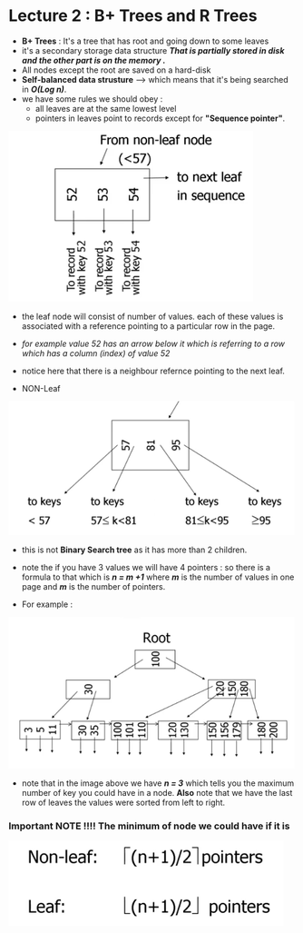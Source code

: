 # Lecture 2 : B+ Trees and R Trees
- __B+ Trees__ : It's a tree that has root and going down to some leaves 
- it's a secondary storage data structure ___That is partially stored in disk and the other part is on the memory .___
- All nodes except the root are saved on a hard-disk
- __Self-balanced data strusture__ --> which means that it's being searched in ___O(Log n)___.
- we have some rules we should obey :
  - all leaves are at the same lowest level
  - pointers in leaves point to records except for __"Sequence pointer"__.
  
![alt text](image/1.png.png)

- the leaf node will consist of number of values. each of these values is associated with a reference pointing to a particular row in the page. 
- _for example value 52 has an arrow below it which is referring to a row which has a column (index) of value 52_
-  notice here that there is a neighbour refernce pointing to the next leaf. 

- NON-Leaf 

![alt text](image/2.png.png)

- this is not __Binary Search tree__ as it has more than 2 children.
- note the if you have 3 values we will have 4 pointers :
  so there is a formula to that which is  ___n = m +1___ where ___m___ is the number of values in one page and ___m___ is the number of pointers.

- For example :

![alt text](image/3.png.png)

- note that in the image above we have ___n = 3___ which tells you the maximum number of key you could have in a node. __Also__ note that we have the last row of leaves the values were sorted from left to right.

### Important NOTE !!!! The minimum of node we could have if it is 

![alt text](image/4.png)

